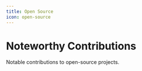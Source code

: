 ```yaml
---
title: Open Source
icon: open-source
---
```

# Noteworthy Contributions

Notable contributions to open-source projects.
